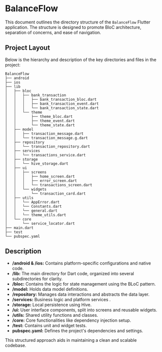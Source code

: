 # BalanceFlow

This document outlines the directory structure of the `BalanceFlow` Flutter application. The structure is designed to promote BloC architecture, separation of concerns, and ease of navigation.

## Project Layout

Below is the hierarchy and description of the key directories and files in the project:

```plaintext
BalanceFlow
├── android                 
├── ios                      
├── lib
│   ├── bloc                    
│   │   ├── bank_transaction    
│   │   │   ├── bank_transaction_bloc.dart    
│   │   │   ├── bank_transaction_event.dart   
│   │   │   └── bank_transaction_state.dart  
│   │   └── theme               
│   │       ├── theme_bloc.dart               
│   │       ├── theme_event.dart             
│   │       └── theme_state.dart              
│   ├── model                 
│   │   ├── transaction_message.dart          
│   │   └── transaction_message.g.dart            
│   ├── repository             
│   │   └── transaction_repository.dart                      
│   ├── services                
│   │   └── transactions_service.dart           
│   ├── storage                
│   │   └── hive_storage.dart               
│   ├── ui                      
│   │   ├── screens             
│   │   │   ├── home_screen.dart              
│   │   │   ├── error_screen.dart              
│   │   │   └── transactions_screen.dart 
│   │   └── widgets             
│   │       └── transaction_card.dart            
│   ├── utils                  
│   │   └── AppError.dart                 
│   │   └── Constants.dart                 
│   │   └── general.dart                 
│   │   └── theme_utils.dart                 
│   └── core                    
│       └── service_locator.dart                      
├── main.dart                  
├── test                       
└── pubspec.yaml             
```
## Description

- **/android & /ios:** Contains platform-specific configurations and native code.
- **/lib:** The main directory for Dart code, organized into several subdirectories for clarity.
- **/bloc:** Contains the logic for state management using the BLoC pattern.
- **/model:** Holds data model definitions.
- **/repository:** Manages data interactions and abstracts the data layer.
- **/services:** Business logic and platform services .
- **/storage:** Local persistence using Hive.
- **/ui:** User interface components, split into screens and reusable widgets.
- **/utils:** Shared utility functions and classes.
- **/core:** Core functionalities like dependency injection setup.
- **/test:** Contains unit and widget tests.
- **pubspec.yaml:** Defines the project's dependencies and settings.


This structured approach aids in maintaining a clean and scalable codebase.


